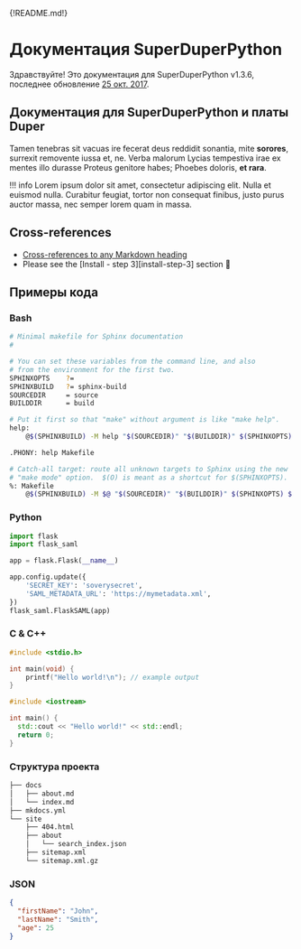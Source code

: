 {!README.md!}

# Документация SuperDuperPython

Здравствуйте! Это документация для SuperDuperPython v1.3.6, последнее обновление <u>25 окт. 2017</u>.

## Документация для SuperDuperPython и платы Duper

Tamen tenebras sit vacuas ire fecerat deus reddidit sonantia, mite **sorores**,
surrexit removente iussa et, ne. Verba malorum Lycias tempestiva irae ex mentes
illo durasse Proteus genitore habes; Phoebes doloris, **et rara**.

!!! info
    Lorem ipsum dolor sit amet, consectetur adipiscing elit. Nulla et euismod
    nulla. Curabitur feugiat, tortor non consequat finibus, justo purus auctor
    massa, nec semper lorem quam in massa.

## Cross-references

- [Cross-references to any Markdown heading](https://mkdocstrings.github.io/usage/#cross-references-to-any-markdown-heading)
- Please see the [Install - step 3][install-step-3] section &#128279;


## Примеры кода 
### Bash

```bash
# Minimal makefile for Sphinx documentation
#

# You can set these variables from the command line, and also
# from the environment for the first two.
SPHINXOPTS    ?=
SPHINXBUILD   ?= sphinx-build
SOURCEDIR     = source
BUILDDIR      = build

# Put it first so that "make" without argument is like "make help".
help:
	@$(SPHINXBUILD) -M help "$(SOURCEDIR)" "$(BUILDDIR)" $(SPHINXOPTS) $(O)

.PHONY: help Makefile

# Catch-all target: route all unknown targets to Sphinx using the new
# "make mode" option.  $(O) is meant as a shortcut for $(SPHINXOPTS).
%: Makefile
	@$(SPHINXBUILD) -M $@ "$(SOURCEDIR)" "$(BUILDDIR)" $(SPHINXOPTS) $(O)

```

### Python

```python
import flask
import flask_saml

app = flask.Flask(__name__)

app.config.update({
    'SECRET_KEY': 'soverysecret',
    'SAML_METADATA_URL': 'https://mymetadata.xml',
})
flask_saml.FlaskSAML(app)
```
### C & C++

```c
#include <stdio.h>

int main(void) {
    printf("Hello world!\n"); // example output
}
```

```c++
#include <iostream>

int main() {
  std::cout << "Hello world!" << std::endl;
  return 0;
}
```



### Структура проекта

```bash
├── docs
│   ├── about.md
│   └── index.md
├── mkdocs.yml
└── site
    ├── 404.html
    ├── about
    │   └── search_index.json
    ├── sitemap.xml
    └── sitemap.xml.gz

```

### JSON

```json
{
  "firstName": "John",
  "lastName": "Smith",
  "age": 25
}
```